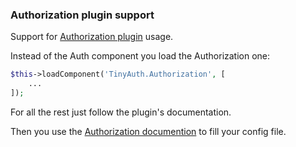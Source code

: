 ### Authorization plugin support

Support for [Authorization plugin](https://github.com/cakephp/authorization) usage.

Instead of the Auth component you load the Authorization one:

```php
$this->loadComponent('TinyAuth.Authorization', [
    ...
]);
```

For all the rest just follow the plugin's documentation.

Then you use the [Authorization documention](Authorization.md) to fill your config file.
